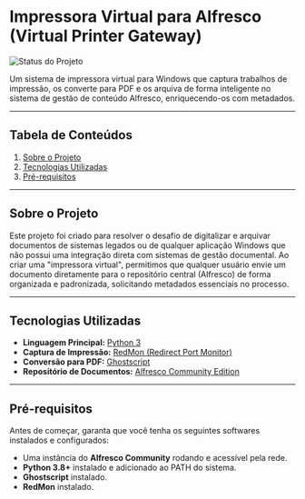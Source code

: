 # Impressora Virtual para Alfresco (Virtual Printer Gateway)

![Status do Projeto](https://img.shields.io/badge/status-em%20desenvolvimento-yellow)

Um sistema de impressora virtual para Windows que captura trabalhos de impressão, os converte para PDF e os arquiva de forma inteligente no sistema de gestão de conteúdo Alfresco, enriquecendo-os com metadados.

---

## Tabela de Conteúdos

1.  [Sobre o Projeto](#sobre-o-projeto)
2.  [Tecnologias Utilizadas](#tecnologias-utilizadas)
3.  [Pré-requisitos](#pré-requisitos)

---

## Sobre o Projeto

Este projeto foi criado para resolver o desafio de digitalizar e arquivar documentos de sistemas legados ou de qualquer aplicação Windows que não possui uma integração direta com sistemas de gestão documental. Ao criar uma "impressora virtual", permitimos que qualquer usuário envie um documento diretamente para o repositório central (Alfresco) de forma organizada e padronizada, solicitando metadados essenciais no processo.

---

## Tecnologias Utilizadas

* **Linguagem Principal:** [Python 3](https://www.python.org/)
* **Captura de Impressão:** [RedMon (Redirect Port Monitor)](https://www.ghostscript.com/download/gpl-release.html)
* **Conversão para PDF:** [Ghostscript](https://www.ghostscript.com/)
* **Repositório de Documentos:** [Alfresco Community Edition](https://www.alfresco.com/products/community-edition)

---

## Pré-requisitos

Antes de começar, garanta que você tenha os seguintes softwares instalados e configurados:

* Uma instância do **Alfresco Community** rodando e acessível pela rede.
* **Python 3.8+** instalado e adicionado ao PATH do sistema.
* **Ghostscript** instalado.
* **RedMon** instalado.
